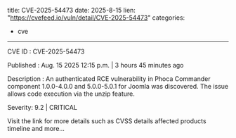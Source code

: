  
title: CVE-2025-54473
date: 2025-8-15
lien: "https://cvefeed.io/vuln/detail/CVE-2025-54473"
categories:
  - cve
---

CVE ID : CVE-2025-54473

Published :  Aug. 15
2025
12:15 p.m. | 3 hours
45 minutes ago

Description : An authenticated RCE vulnerability in Phoca Commander component 1.0.0-4.0.0 and 5.0.0-5.0.1 for Joomla was discovered. The issue allows code execution via the unzip feature.

Severity: 9.2 | CRITICAL

Visit the link for more details
such as CVSS details
affected products
timeline
and more...
